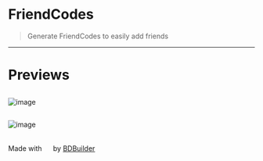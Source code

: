 # FriendCodes

> Generate FriendCodes to easily add friends
<hr/>


# Previews

## 
![image](https://raw.githubusercontent.com/HypedDomi/BetterDiscordStuff/main/FriendCodes/images/Tabbar.png)
<br/>

## 
![image](https://raw.githubusercontent.com/HypedDomi/BetterDiscordStuff/main/FriendCodes/images/Modal.png)

<br/>
<span>Made with <img src="https://discord.com/assets/0483f2b648dcc986d01385062052ae1c.svg" width="15" /> by <a href="https://github.com/Kyza/bdbuilder">BDBuilder</a></span>